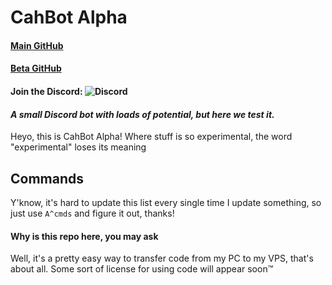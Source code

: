 # CahBot Alpha

#### [Main GitHub](http://github.com/2003cah/cahbot)
#### [Beta GitHub](https://github.com/2003cah/cahbot-beta)
#### Join the Discord: ![Discord](https://discordapp.com/api/guilds/252196054101917696/widget.png)

#### ***A small Discord bot with loads of potential, but here we test it.***

Heyo, this is CahBot Alpha! Where stuff is so experimental, the word "experimental" loses its meaning

## Commands

Y'know, it's hard to update this list every single time I update something, so just use `A^cmds` and figure it out, thanks!

#### **Why is this repo here, you may ask**
 
 Well, it's a pretty easy way to transfer code from my PC to my VPS, that's about all. Some sort of license for using code will appear soon:tm:
